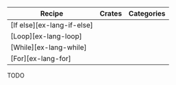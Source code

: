 | Recipe | Crates | Categories |
|--------|--------|------------|
| [If else][ex-lang-if-else] |  |  |
| [Loop][ex-lang-loop] |  |  |
| [While][ex-lang-while] |  |  |
| [For][ex-lang-for] |  |  |

<div class="hidden">
TODO
</div>
